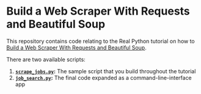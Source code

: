 # Build a Web Scraper With Requests and Beautiful Soup

This repository contains code relating to the Real Python tutorial on how to [Build a Web Scraper With Requests and Beautiful Soup](https://realpython.com/build-web-scraper-with-requests-beautiful-soup/).

There are two available scripts:

1. **[`scrape_jobs.py`](https://github.com/realpython/materials/blob/master/web-scraping-bs4/scrape_jobs.py):** The sample script that you build throughout the tutorial
2. **[`job_search.py`](https://github.com/realpython/materials/blob/master/web-scraping-bs4/job_search.py):** The final code expanded as a command-line-interface app
